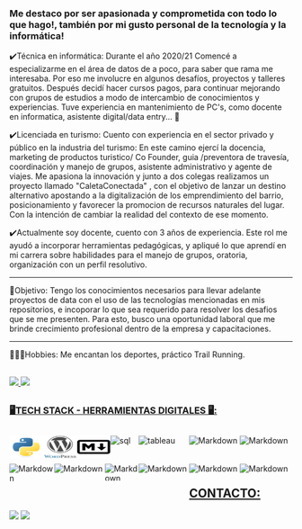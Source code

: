 ### Me destaco por ser apasionada y comprometida con todo lo que hago!, también por mi gusto personal de la tecnología y la informática! 
✔️Técnica en informática: Durante el año 2020/21 Comencé a especializarme en el área de datos de a poco, para saber que rama me interesaba. Por eso me involucre en algunos desafíos, proyectos y talleres gratuitos. Después decidí hacer cursos pagos, para continuar mejorando con grupos de estudios a modo de intercambio de conocimientos y experiencias. Tuve experiencia en mantenimiento de PC's, como docente en informatica, asistente digital/data entry... 🚀 

✔️Licenciada en turismo: Cuento con experiencia en el sector privado y público en la industria del turismo: 
En este camino ejercí la docencia, marketing de productos turistico/ Co Founder, guia /preventora de travesía, coordinación y manejo de grupos, asistente administrativo y agente de viajes.
Me apasiona la innovación y junto a dos colegas realizamos un proyecto llamado "CaletaConectada" , con el objetivo de lanzar un destino alternativo apostando a la digitalización de los emprendimiento del barrio, posicionamiento y favorecer la promocion de recursos naturales del lugar. Con la intención de cambiar la realidad del contexto de ese momento.

✔️Actualmente soy docente, cuento con 3 años de experiencia. Este rol me ayudó a incorporar herramientas pedagógicas, y apliqué lo que aprendí en mi carrera sobre habilidades para el manejo de grupos, oratoria, organización con un perfil resolutivo. 
_______________________________________________________________________________________________________________________________________________________________

🎯Objetivo: Tengo los conocimientos necesarios para llevar adelante proyectos de data con el uso de las tecnologías mencionadas en mis repositorios, e incoporar lo que sea requerido para resolver los desafios que se me presenten. Para esto, busco una oportunidad laboral que me brinde crecimiento profesional dentro de la empresa y capacitaciones. 
    
________________________________________________________________________________________________________________________________________________________________
🌄🏃‍♀️Hobbies:
Me encantan los deportes, práctico Trail Running.  





<div style="display: inline_block"><br>
  <a href="https://github.com/Jeanette22">
  <img height="150em" src="https://github-readme-stats.vercel.app/api?username=Jeanette22&show_icons=true&theme=Gradient&include_all_commits=true&count_private=true"/>
  <img height="150em" src="https://github-readme-stats.vercel.app/api/top-langs/?username=Jeanette22&layout=compact&langs_count=7&theme=Gradient"/>
</div>

##

### 🖥️​ TECH STACK - HERRAMIENTAS DIGITALES 🖥️​: 
##

  <img align="left" alt="Rafa-Python" height="40" width="60" src="https://raw.githubusercontent.com/devicons/devicon/master/icons/python/python-original.svg">         
  <img align="left" alt="Wordpress" height="40" width="60" src="https://github.com/devicons/devicon/blob/master/icons/wordpress/wordpress-original.svg">
  <img align="left" alt="Markdown" height="40" width="60" src="https://github.com/devicons/devicon/blob/master/icons/markdown/markdown-original.svg">
  <img align="left" alt="sql" height="40" width="50" src="https://github.com/Jeanette22/Jeanette22/assets/80054717/6239c45e-2113-49f6-9f1f-993d39929cbe.png">
  <img align="left" alt="tableau" height="40" width="90" src="https://dev3lop.com/wp-content/uploads/2017/04/tableau-logo-tableau-software.jpg"> 
  <img align="left" alt="Markdown" height="40" width="90" src="https://datascientest.com/es/wp-content/uploads/sites/7/2020/10/power-bi-logo-1.jpg"> 
  <img align="left" alt="Markdown" height="50" width="90" src="https://upload.wikimedia.org/wikipedia/commons/e/ed/Pandas_logo.svg"> 
  <img align="left" alt="Markdown" height="40" width="80" src="https://static.javatpoint.com/tutorial/matplotlib/images/matplotlib-tutorial.png">
  <img align="left" alt="Markdown" height="80" width="90" src="https://1000marcas.net/wp-content/uploads/2021/06/PostgreSQL-Logo-1024x640.png">
  <img align="left" alt="Markdown" height="30" width="60" src="https://logos-world.net/wp-content/uploads/2022/02/Microsoft-Excel-Logo-700x394.png">
  <img align="left" alt="Markdown" height="50" width="90" src="https://blog.ikhuerta.com/wp-content/uploads/2016/10/google-data-studio-logo-1.jpg">
  <img align="left" alt="Markdown" height="30" width="90" src="https://www.rstudio.com/wp-content/uploads/2018/10/black.png">
  <img align="left" alt="Markdown" height="40" width="90" src="https://www.logo.wine/a/logo/Amazon_Web_Services/Amazon_Web_Services-Logo.wine.svg">




##
##
##
##
######
##
##
##
######
##
 ## CONTACTO:  
</div> 
 <a href = "mailto:leticiajmansilla@gmail.com"><img src="https://img.shields.io/badge/-Gmail-%23333?style=for-the-badge&logo=gmail&logoColor=white" target="_blank"></a>
 <a href="https://www.linkedin.com/in/jeanettedataviz/" target="_blank"><img src="https://img.shields.io/badge/-LinkedIn-%230077B5?style=for-the-badge&logo=linkedin&logoColor=white" target="_blank"></a> 

</div>
